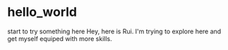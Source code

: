# hello_world
start to try something here
Hey, here is Rui. I'm trying to explore here and get myself equiped with more skills.
